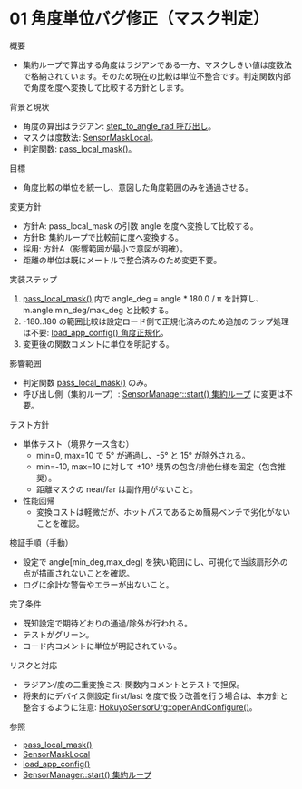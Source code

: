 # 01 角度単位バグ修正（マスク判定）

概要
- 集約ループで算出する角度はラジアンである一方、マスクしきい値は度数法で格納されています。そのため現在の比較は単位不整合です。判定関数内部で角度を度へ変換して比較する方針とします。

背景と現状
- 角度の算出はラジアン: [step_to_angle_rad 呼び出し](src/core/sensor_manager.cpp:287)。
- マスクは度数法: [SensorMaskLocal](src/config/config.h:21)。
- 判定関数: [pass_local_mask()](src/core/mask.h:6)。

目標
- 角度比較の単位を統一し、意図した角度範囲のみを通過させる。

変更方針
- 方針A: pass_local_mask の引数 angle を度へ変換して比較する。
- 方針B: 集約ループで比較前に度へ変換する。
- 採用: 方針A（影響範囲が最小で意図が明確）。
- 距離の単位は既にメートルで整合済みのため変更不要。

実装ステップ
1. [pass_local_mask()](src/core/mask.h:6) 内で angle_deg = angle * 180.0 / π を計算し、m.angle.min_deg/max_deg と比較する。
2. -180..180 の範囲比較は設定ロード側で正規化済みのため追加のラップ処理は不要: [load_app_config() 角度正規化](src/config/config.cpp:54)。
3. 変更後の関数コメントに単位を明記する。

影響範囲
- 判定関数 [pass_local_mask()](src/core/mask.h:6) のみ。
- 呼び出し側（集約ループ）: [SensorManager::start() 集約ループ](src/core/sensor_manager.cpp:283) に変更は不要。

テスト方針
- 単体テスト（境界ケース含む）
  - min=0, max=10 で 5° が通過し、-5° と 15° が除外される。
  - min=-10, max=10 に対して ±10° 境界の包含/排他仕様を固定（包含推奨）。
  - 距離マスクの near/far は副作用がないこと。
- 性能回帰
  - 変換コストは軽微だが、ホットパスであるため簡易ベンチで劣化がないことを確認。

検証手順（手動）
- 設定で angle[min_deg,max_deg] を狭い範囲にし、可視化で当該扇形外の点が描画されないことを確認。
- ログに余計な警告やエラーが出ないこと。

完了条件
- 既知設定で期待どおりの通過/除外が行われる。
- テストがグリーン。
- コード内コメントに単位が明記されている。

リスクと対応
- ラジアン/度の二重変換ミス: 関数内コメントとテストで担保。
- 将来的にデバイス側設定 first/last を度で扱う改善を行う場合は、本方針と整合するように注意: [HokuyoSensorUrg::openAndConfigure()](src/sensors/hokuyo/HokuyoSensorUrg.cpp:55)。

参照
- [pass_local_mask()](src/core/mask.h:6)
- [SensorMaskLocal](src/config/config.h:21)
- [load_app_config()](src/config/config.cpp:7)
- [SensorManager::start() 集約ループ](src/core/sensor_manager.cpp:283)